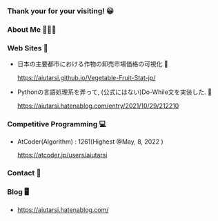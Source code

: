### Thank your for your visiting! 😀

### About Me 🧑🏻‍💻

### Web Sites 📃

- 日本の主要都市における作物の卸売市場価格の可視化 🥕

  https://aiutarsi.github.io/Vegetable-Fruit-Stat-jp/
- Pythonの言語処理系を弄って, (公式にはない)Do-While文を実装した. 🐍

  https://aiutarsi.hatenablog.com/entry/2021/10/29/212210

### Competitive Programming 💻

- AtCoder(Algorithm) : 1261(Highest @May, 8, 2022 )

  https://atcoder.jp/users/aiutarsi

### Contact 📩

### Blog 🖥

- https://aiutarsi.hatenablog.com/ 
